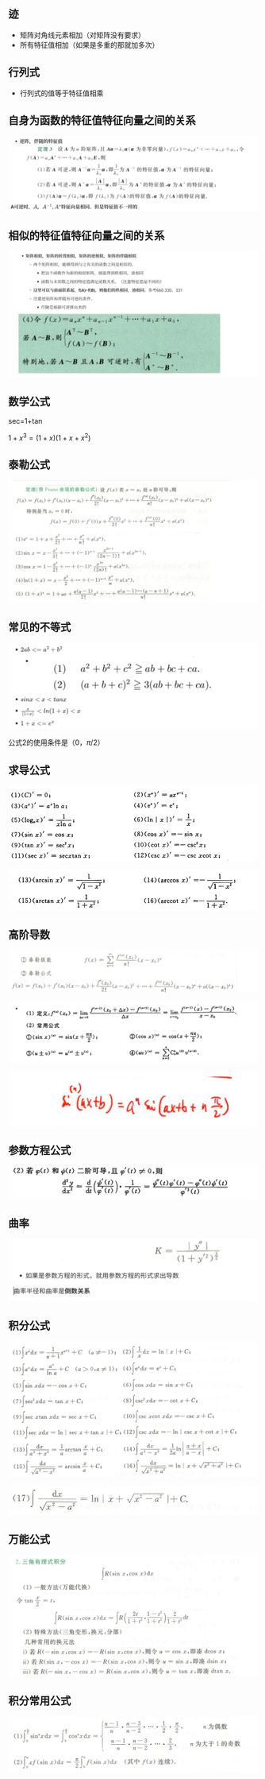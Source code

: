 ## 迹

+ 矩阵对角线元素相加（对矩阵没有要求）
+ 所有特征值相加（如果是多重的那就加多次）

## 行列式

+ 行列式的值等于特征值相乘

## 自身为函数的特征值特征向量之间的关系

![image-20220830173120191](https://raw.githubusercontent.com/Alemdx/pic-bed/master/math2/image-20220830173120191.png)

## 相似的特征值特征向量之间的关系

![image-20220830173254952](https://raw.githubusercontent.com/Alemdx/pic-bed/master/math2/image-20220830173254952.png)

## 数学公式

sec=1+tan

$1+x^3=(1+x)(1+x+x^2)$

## 泰勒公式

![image-20220922103106705](https://raw.githubusercontent.com/Alemdx/pic-bed/master/math3/image-20220922103106705.png)

## 常见的不等式

![image-20220922103154543](https://raw.githubusercontent.com/Alemdx/pic-bed/master/math3/image-20220922103154543.png)

公式2的使用条件是（0，$\pi/2$）

## 求导公式

![image-20220829185012360](https://raw.githubusercontent.com/Alemdx/pic-bed/master/math3/image-20220829185012360.png)

![image-20220829185029140](https://raw.githubusercontent.com/Alemdx/pic-bed/master/math3/image-20220829185029140.png)

## 高阶导数

![image-20220922103450215](https://raw.githubusercontent.com/Alemdx/pic-bed/master/math3/image-20220922103450215.png)

![image-20220922103319370](https://raw.githubusercontent.com/Alemdx/pic-bed/master/math3/image-20220922103319370.png)

![image-20220922103333857](https://raw.githubusercontent.com/Alemdx/pic-bed/master/math3/image-20220922103333857.png)

## 参数方程公式

![image-20220922103411279](https://raw.githubusercontent.com/Alemdx/pic-bed/master/math3/image-20220922103411279.png)

## 曲率

![image-20220922103527590](https://raw.githubusercontent.com/Alemdx/pic-bed/master/math3/image-20220922103527590.png)

## 积分公式

![image-20220924142808194](https://raw.githubusercontent.com/Alemdx/pic-bed/master/math3/image-20220924142808194.png)

![image-20220924142904373](https://raw.githubusercontent.com/Alemdx/pic-bed/master/math3/image-20220924142904373.png)

## 万能公式

![image-20220924144650270](https://raw.githubusercontent.com/Alemdx/pic-bed/master/math3/image-20220924144650270.png)

## 积分常用公式

![image-20220929155435325](https://raw.githubusercontent.com/Alemdx/pic-bed/master/math3/image-20220929155435325.png)
